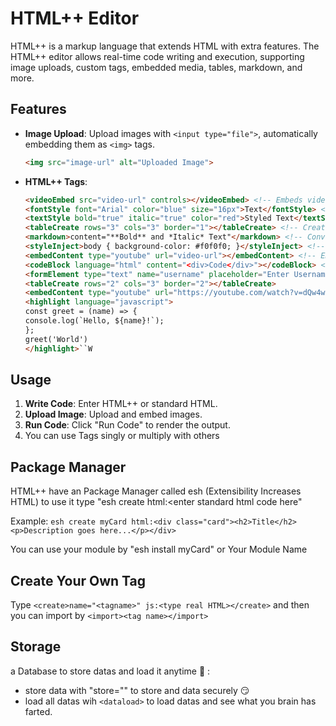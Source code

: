 # HTML++ Editor

HTML++ is a markup language that extends HTML with extra features. The HTML++ editor allows real-time code writing and execution, supporting image uploads, custom tags, embedded media, tables, markdown, and more.

## Features

- **Image Upload**: Upload images with `<input type="file">`, automatically embedding them as `<img>` tags.
    ```html
    <img src="image-url" alt="Uploaded Image">
    ```

- **HTML++ Tags**:
    ```html
    <videoEmbed src="video-url" controls></videoEmbed> <!-- Embeds videos -->
    <fontStyle font="Arial" color="blue" size="16px">Text</fontStyle> <!-- Applies font styles -->
    <textStyle bold="true" italic="true" color="red">Styled Text</textStyle> <!-- Text styling -->
    <tableCreate rows="3" cols="3" border="1"></tableCreate> <!-- Creates tables -->
    <markdown>content="**Bold** and *Italic* Text"</markdown> <!-- Converts markdown -->
    <styleInject>body { background-color: #f0f0f0; }</styleInject> <!-- Injects CSS -->
    <embedContent type="youtube" url="video-url"></embedContent> <!-- Embeds external content -->
    <codeBlock language="html" content="<div>Code</div>"></codeBlock> <!-- Code syntax highlighting -->
    <formElement type="text" name="username" placeholder="Enter Username"></formElement> <!-- Form elements -->
    <tableCreate rows="2" cols="3" border="2"></tableCreate>
    <embedContent type="youtube" url="https://youtube.com/watch?v=dQw4w9WgXcQ"></embedContent>
    <highlight language="javascript">
  const greet = (name) => {
    console.log(`Hello, ${name}!`);
  };
  greet('World')
    </highlight>``W

## Usage

1. **Write Code**: Enter HTML++ or standard HTML.
2. **Upload Image**: Upload and embed images.
3. **Run Code**: Click "Run Code" to render the output.
4. You can use Tags singly or multiply with others 

## Package Manager 

HTML++ have an Package Manager called esh (Extensibility Increases HTML) 
to use it type "esh create <name> html:<enter standard html code here"

Example:
```esh create myCard html:<div class="card"><h2>Title</h2><p>Description goes here...</p></div>```

You can use your module by "esh install myCard" or Your Module Name

## Create Your Own Tag

Type `<create>name="<tagname>" js:<type real HTML></create>`
and then you can import by `<import><tag name></import>`

## Storage 
a Database to store datas and load it anytime 🎉 : 
- store data with "<storage>store="<type whatever your brain farted about>" to store and data securely 😏
- load all datas wih `<dataload>` to load datas and see what you brain has farted.
